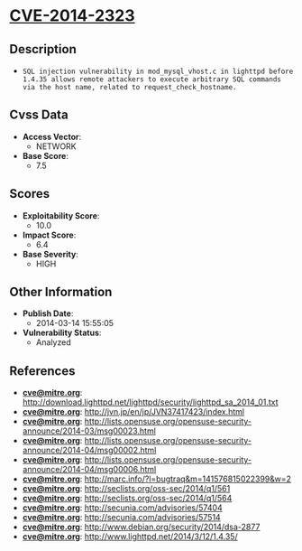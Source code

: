 
# [CVE-2014-2323](https://cve.mitre.org/cgi-bin/cvename.cgi?name=CVE-2014-2323)

## Description

- `SQL injection vulnerability in mod_mysql_vhost.c in lighttpd before 1.4.35 allows remote attackers to execute arbitrary SQL commands via the host name, related to request_check_hostname.`

## Cvss Data

- **Access Vector**:
  - NETWORK
- **Base Score**:
  - 7.5

## Scores

- **Exploitability Score**:
  - 10.0
- **Impact Score**:
  - 6.4
- **Base Severity**:
  - HIGH

## Other Information

- **Publish Date**:
  - 2014-03-14 15:55:05
- **Vulnerability Status**:
  - Analyzed

## References

- **cve@mitre.org**: http://download.lighttpd.net/lighttpd/security/lighttpd_sa_2014_01.txt
- **cve@mitre.org**: http://jvn.jp/en/jp/JVN37417423/index.html
- **cve@mitre.org**: http://lists.opensuse.org/opensuse-security-announce/2014-03/msg00023.html
- **cve@mitre.org**: http://lists.opensuse.org/opensuse-security-announce/2014-04/msg00002.html
- **cve@mitre.org**: http://lists.opensuse.org/opensuse-security-announce/2014-04/msg00006.html
- **cve@mitre.org**: http://marc.info/?l=bugtraq&m=141576815022399&w=2
- **cve@mitre.org**: http://seclists.org/oss-sec/2014/q1/561
- **cve@mitre.org**: http://seclists.org/oss-sec/2014/q1/564
- **cve@mitre.org**: http://secunia.com/advisories/57404
- **cve@mitre.org**: http://secunia.com/advisories/57514
- **cve@mitre.org**: http://www.debian.org/security/2014/dsa-2877
- **cve@mitre.org**: http://www.lighttpd.net/2014/3/12/1.4.35/
